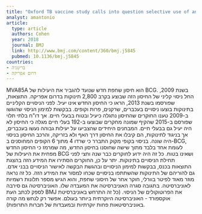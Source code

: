 ```yaml
---
title: "Oxford TB vaccine study calls into question selective use of animal data"
analyst: amantonio
article:
  type: article
  authors: Cohen
  year: 2018
  journal: BMJ
  link: http://www.bmj.com/content/360/bmj.j5845
  pubmed: 10.1136/bmj.j5845
countries:
- בריטניה
- דרום אפריקה
---
```


MVA85A הוא חיסון שחפת חדש שנועד להגביר את היעילות של BCG. בשנת 2009, החל ניסוי קליני של החיסון הזה שבוצע בקרב 2,800 תינוקות בדרום אפריקה. התוצאות, שפורסמו בשנת 2013, הראו כי החיסון החדש אינו יעיל.
לפני הניסויים הקליניים בתינוקות בוצעו ניסויים בעכברים, שרקנים, פרות וקופים. בבקשות למימון הניסוי שהוגשו ב-2009 טענו החוקרים שהחיסון נתגלה כיעיל ובטוח בבעלי חיים. אך דו"ח בלתי תלוי שפורסם ב-2015 שהקיף שמונה מחקרים שבוצעו ב-192 בעלי חיים מגלה כי החיסון לא היה יעיל גם בבעלי חיים. המבחנים היחידים שהצביעו על יעילות גבוהה נעשו בעכברים, אך בניגוד לתינוקות, הם קיבלו את החיסון דרך האף ולא בזריקה, והרכב החיסון בניסוי היה שונה. בניסוי בקופי מקוק התברר כי שרדו 4 מתוך 6 הקופים המחוסנים ב-BCG, לעומת אחד בלבד מתוך שישה שחוסנו בחיסון החדש, מה שמרמז כי החיסון החדש מפחית את היעילות של BCG ושאינו בטוח.
כל זה היה ידוע לחוקרים כבר שנה וחצי לפני תחילת הניסויים בתינוקות. יתר על כן, החוקרים הסתירו את המידע הזה בהצגת התוצאות בכנס, בבקשות למימון הניסויים ובהגשת הבקשה לאישור הניסויים בבני אדם. גם להוריהם של התינוקות שהשתתפו בניסויים שכחו למסור את המידע הזה.
כל זה נראה מוזר מאוד לפיטר בוורלי, חוקר אחר של חיסוני שחפת, והוא הגיש מספר תלונות רשמיות לאוניברסיטה. בתגובה סגרה האוניברסיטה את המעבדה שלו. האוניברסיטה גם סירבה לספק לכתב העת BMJ את הפרוטוקולים של הניסוי.
(כל זה התרחש באוניברסיטת אוקספורד - האוניברסיטה היוקרתית ביותר בעולם. אפשר רק לנחש מה קורה באוניברסיטאות פחות יוקרתיות ובמעבדות של חברות התרופות).
